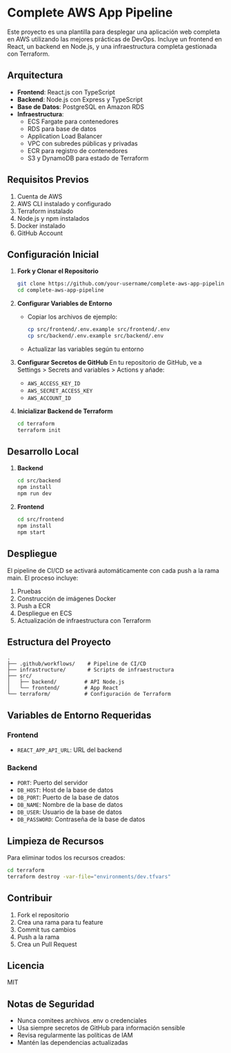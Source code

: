 # Complete AWS App Pipeline

Este proyecto es una plantilla para desplegar una aplicación web completa en AWS utilizando las mejores prácticas de DevOps. Incluye un frontend en React, un backend en Node.js, y una infraestructura completa gestionada con Terraform.

## Arquitectura

- **Frontend**: React.js con TypeScript
- **Backend**: Node.js con Express y TypeScript
- **Base de Datos**: PostgreSQL en Amazon RDS
- **Infraestructura**: 
  - ECS Fargate para contenedores
  - RDS para base de datos
  - Application Load Balancer
  - VPC con subredes públicas y privadas
  - ECR para registro de contenedores
  - S3 y DynamoDB para estado de Terraform

## Requisitos Previos

1. Cuenta de AWS
2. AWS CLI instalado y configurado
3. Terraform instalado
4. Node.js y npm instalados
5. Docker instalado
6. GitHub Account

## Configuración Inicial

1. **Fork y Clonar el Repositorio**
   ```bash
   git clone https://github.com/your-username/complete-aws-app-pipeline.git
   cd complete-aws-app-pipeline
   ```

2. **Configurar Variables de Entorno**
   - Copiar los archivos de ejemplo:
     ```bash
     cp src/frontend/.env.example src/frontend/.env
     cp src/backend/.env.example src/backend/.env
     ```
   - Actualizar las variables según tu entorno

3. **Configurar Secretos de GitHub**
   En tu repositorio de GitHub, ve a Settings > Secrets and variables > Actions y añade:
   - `AWS_ACCESS_KEY_ID`
   - `AWS_SECRET_ACCESS_KEY`
   - `AWS_ACCOUNT_ID`

4. **Inicializar Backend de Terraform**
   ```bash
   cd terraform
   terraform init
   ```

## Desarrollo Local

1. **Backend**
   ```bash
   cd src/backend
   npm install
   npm run dev
   ```

2. **Frontend**
   ```bash
   cd src/frontend
   npm install
   npm start
   ```

## Despliegue

El pipeline de CI/CD se activará automáticamente con cada push a la rama main. El proceso incluye:

1. Pruebas
2. Construcción de imágenes Docker
3. Push a ECR
4. Despliegue en ECS
5. Actualización de infraestructura con Terraform

## Estructura del Proyecto

```
.
├── .github/workflows/    # Pipeline de CI/CD
├── infrastructure/       # Scripts de infraestructura
├── src/
│   ├── backend/         # API Node.js
│   └── frontend/        # App React
└── terraform/           # Configuración de Terraform
```

## Variables de Entorno Requeridas

### Frontend
- `REACT_APP_API_URL`: URL del backend

### Backend
- `PORT`: Puerto del servidor
- `DB_HOST`: Host de la base de datos
- `DB_PORT`: Puerto de la base de datos
- `DB_NAME`: Nombre de la base de datos
- `DB_USER`: Usuario de la base de datos
- `DB_PASSWORD`: Contraseña de la base de datos

## Limpieza de Recursos

Para eliminar todos los recursos creados:

```bash
cd terraform
terraform destroy -var-file="environments/dev.tfvars"
```

## Contribuir

1. Fork el repositorio
2. Crea una rama para tu feature
3. Commit tus cambios
4. Push a la rama
5. Crea un Pull Request

## Licencia

MIT

## Notas de Seguridad

- Nunca comitees archivos .env o credenciales
- Usa siempre secretos de GitHub para información sensible
- Revisa regularmente las políticas de IAM
- Mantén las dependencias actualizadas
